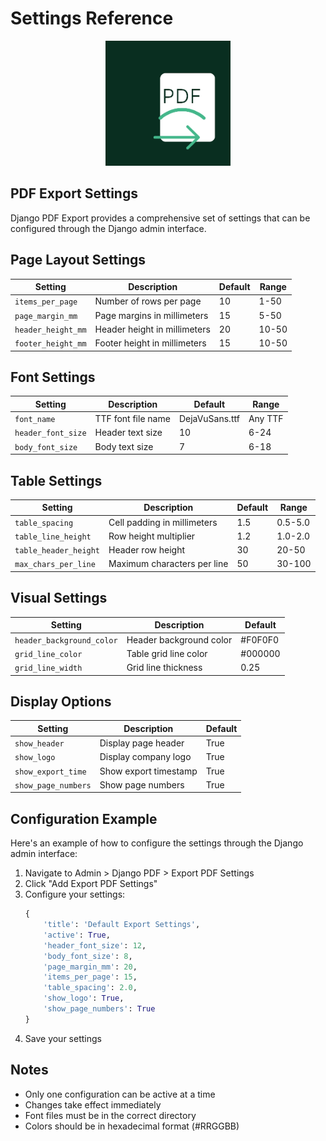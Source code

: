 # Settings Reference

<p align="center">
  <img src="assets/logo.png" alt="Django PDF Actions Logo" width="200" height="200">
</p>

## PDF Export Settings

Django PDF Export provides a comprehensive set of settings that can be configured through the Django admin interface.

## Page Layout Settings

| Setting | Description | Default | Range |
|---------|-------------|---------|--------|
| `items_per_page` | Number of rows per page | 10 | 1-50 |
| `page_margin_mm` | Page margins in millimeters | 15 | 5-50 |
| `header_height_mm` | Header height in millimeters | 20 | 10-50 |
| `footer_height_mm` | Footer height in millimeters | 15 | 10-50 |

## Font Settings

| Setting | Description | Default | Range |
|---------|-------------|---------|--------|
| `font_name` | TTF font file name | DejaVuSans.ttf | Any TTF |
| `header_font_size` | Header text size | 10 | 6-24 |
| `body_font_size` | Body text size | 7 | 6-18 |

## Table Settings

| Setting | Description | Default | Range |
|---------|-------------|---------|--------|
| `table_spacing` | Cell padding in millimeters | 1.5 | 0.5-5.0 |
| `table_line_height` | Row height multiplier | 1.2 | 1.0-2.0 |
| `table_header_height` | Header row height | 30 | 20-50 |
| `max_chars_per_line` | Maximum characters per line | 50 | 30-100 |

## Visual Settings

| Setting | Description | Default |
|---------|-------------|---------|
| `header_background_color` | Header background color | #F0F0F0 |
| `grid_line_color` | Table grid line color | #000000 |
| `grid_line_width` | Grid line thickness | 0.25 |

## Display Options

| Setting | Description | Default |
|---------|-------------|---------|
| `show_header` | Display page header | True |
| `show_logo` | Display company logo | True |
| `show_export_time` | Show export timestamp | True |
| `show_page_numbers` | Show page numbers | True |

## Configuration Example

Here's an example of how to configure the settings through the Django admin interface:

1. Navigate to Admin > Django PDF > Export PDF Settings
2. Click "Add Export PDF Settings"
3. Configure your settings:
   ```python
   {
       'title': 'Default Export Settings',
       'active': True,
       'header_font_size': 12,
       'body_font_size': 8,
       'page_margin_mm': 20,
       'items_per_page': 15,
       'table_spacing': 2.0,
       'show_logo': True,
       'show_page_numbers': True
   }
   ```
4. Save your settings

## Notes

- Only one configuration can be active at a time
- Changes take effect immediately
- Font files must be in the correct directory
- Colors should be in hexadecimal format (#RRGGBB) 
